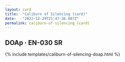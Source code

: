 ```yaml
---
layout: card
title:  "Caliburn of Silencing (card)"
date:   "2022-12-29T21:47:36.087Z"
permalink: caliburn-of-silencing_(card)
---
```


## DOAp &middot; EN-030 SR

{% include templates/caliburn-of-silencing-doap.html %}
